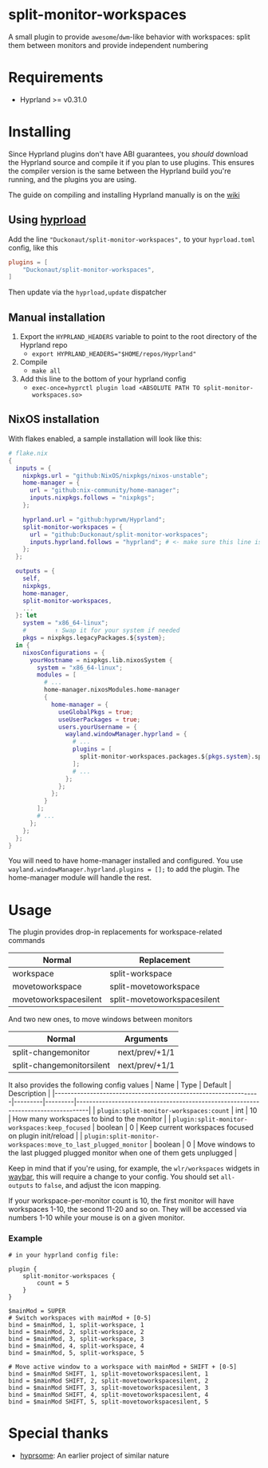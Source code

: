 # split-monitor-workspaces
A small plugin to provide `awesome`/`dwm`-like behavior with workspaces: split them between monitors and provide independent numbering

# Requirements
- Hyprland >= v0.31.0

# Installing
Since Hyprland plugins don't have ABI guarantees, you *should* download the Hyprland source and compile it if you plan to use plugins.
This ensures the compiler version is the same between the Hyprland build you're running, and the plugins you are using.

The guide on compiling and installing Hyprland manually is on the [wiki](http://wiki.hyprland.org/Getting-Started/Installation/#manual-manual-build)

## Using [hyprload](https://github.com/Duckonaut/hyprload)
Add the line `"Duckonaut/split-monitor-workspaces",` to your `hyprload.toml` config, like this
```toml
plugins = [
    "Duckonaut/split-monitor-workspaces",
]
```
Then update via the `hyprload,update` dispatcher

## Manual installation

1. Export the `HYPRLAND_HEADERS` variable to point to the root directory of the Hyprland repo
    - `export HYPRLAND_HEADERS="$HOME/repos/Hyprland"`
2. Compile
    - `make all`
3. Add this line to the bottom of your hyprland config
    - `exec-once=hyprctl plugin load <ABSOLUTE PATH TO split-monitor-workspaces.so>`

## NixOS installation

With flakes enabled, a sample installation will look like this:

```nix
# flake.nix
{
  inputs = {
    nixpkgs.url = "github:NixOS/nixpkgs/nixos-unstable";
    home-manager = {
      url = "github:nix-community/home-manager";
      inputs.nixpkgs.follows = "nixpkgs";
    };

    hyprland.url = "github:hyprwm/Hyprland";
    split-monitor-workspaces = {
      url = "github:Duckonaut/split-monitor-workspaces";
      inputs.hyprland.follows = "hyprland"; # <- make sure this line is present for the plugin to work as intended
    };
  };

  outputs = {
    self,
    nixpkgs,
    home-manager,
    split-monitor-workspaces,
    ...
  }: let
    system = "x86_64-linux";
    #        ↑ Swap it for your system if needed
    pkgs = nixpkgs.legacyPackages.${system};
  in {
    nixosConfigurations = {
      yourHostname = nixpkgs.lib.nixosSystem {
        system = "x86_64-linux";
        modules = [
          # ...
          home-manager.nixosModules.home-manager
          {
            home-manager = {
              useGlobalPkgs = true;
              useUserPackages = true;
              users.yourUsername = {
                wayland.windowManager.hyprland = {
                  # ...
                  plugins = [
                    split-monitor-workspaces.packages.${pkgs.system}.split-monitor-workspaces
                  ];
                  # ...
                };
              };
            };
          }
        ];
        # ...
      };
    };
  };
}
```

You will need to have home-manager installed and configured. You use `wayland.windowManager.hyprland.plugins = [];` to add the plugin. The home-manager
module will handle the rest.

# Usage

The plugin provides drop-in replacements for workspace-related commands

| Normal                | Replacement                   |
|-----------------------|-------------------------------|
| workspace             | split-workspace               |
| movetoworkspace       | split-movetoworkspace         |
| movetoworkspacesilent | split-movetoworkspacesilent   |

And two new ones, to move windows between monitors

| Normal                    | Arguments         |
|---------------------------|-------------------|
| split-changemonitor       | next/prev/+1/1    |
| split-changemonitorsilent | next/prev/+1/1    |

It also provides the following config values
| Name                                                           | Type    | Default | Description                                                                      |
|----------------------------------------------------------------|---------|---------|----------------------------------------------------------------------------------|
| `plugin:split-monitor-workspaces:count`                        | int     | 10      | How many workspaces to bind to the monitor                                       |
| `plugin:split-monitor-workspaces:keep_focused`                 | boolean | 0       | Keep current workspaces focused on plugin init/reload                            |
| `plugin:split-monitor-workspaces:move_to_last_plugged_monitor` | boolean | 0       | Move windows to the last plugged plugged monitor when one of them gets unplugged |

Keep in mind that if you're using, for example, the `wlr/workspaces` widgets in [waybar](https://github.com/Alexays/Waybar), this will require a change to your config. You should set `all-outputs` to `false`, and adjust the icon mapping.

If your workspace-per-monitor count is 10, the first monitor will have workspaces 1-10, the second 11-20 and so on. They will be accessed via numbers 1-10 while your mouse is on a given monitor.

### Example

```
# in your hyprland config file:

plugin {
    split-monitor-workspaces {
        count = 5
    }
}

$mainMod = SUPER
# Switch workspaces with mainMod + [0-5]
bind = $mainMod, 1, split-workspace, 1
bind = $mainMod, 2, split-workspace, 2
bind = $mainMod, 3, split-workspace, 3
bind = $mainMod, 4, split-workspace, 4
bind = $mainMod, 5, split-workspace, 5

# Move active window to a workspace with mainMod + SHIFT + [0-5]
bind = $mainMod SHIFT, 1, split-movetoworkspacesilent, 1
bind = $mainMod SHIFT, 2, split-movetoworkspacesilent, 2
bind = $mainMod SHIFT, 3, split-movetoworkspacesilent, 3
bind = $mainMod SHIFT, 4, split-movetoworkspacesilent, 4
bind = $mainMod SHIFT, 5, split-movetoworkspacesilent, 5
```

# Special thanks
- [hyprsome](https://github.com/sopa0/hyprsome): An earlier project of similar nature
